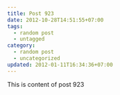 ```yaml
---
title: Post 923
date: 2012-10-28T14:51:55+07:00
tags:
  - random post
  - untagged
category:
  - random post
  - uncategorized
updated: 2012-01-11T16:34:36+07:00
---
```

This is content of post 923